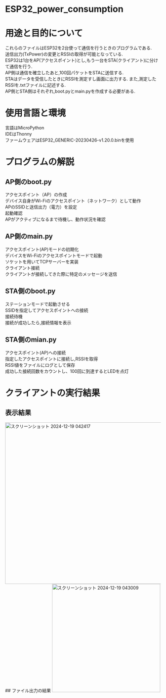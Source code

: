 # ESP32_power_consumption
# 用途と目的について
これらのファイルはESP32を2台使って通信を行うときのプログラムである.  
送信出力(TxPower)の変更とRSSIの取得が可能となっている.  
ESP32は1台をAP(アクセスポイント)とし,もう一台をSTA(クライアント)に分けて通信を行う.  
AP側は通信を確立したあと,100回パケットをSTAに送信する.  
STAはデータを受信したときにRSSIを測定すし画面に出力する. また,測定したRSSIを.txtファイルに記述する.  
AP側とSTA側はそれぞれ,boot.pyとmain.pyを作成する必要がある.  
# 使用言語と環境
言語はMicroPython  
IDEはThonny  
ファームウェアはESP32_GENERIC-20230426-v1.20.0.binを使用  
# プログラムの解説

## AP側のboot.py  
アクセスポイント（AP）の作成  
デバイス自身がWi-Fiのアクセスポイント（ネットワーク）として動作  
APのSSIDと送信出力（電力）を設定  
起動確認  
APがアクティブになるまで待機し、動作状況を確認  

## AP側のmain.py  
アクセスポイント(AP)モードの初期化  
デバイスをWi-Fiのアクセスポイントモードで起動  
ソケットを用いてTCPサーバーを実装  
クライアント接続  
クライアントが接続してきた際に特定のメッセージを送信  

## STA側のboot.py  
ステーションモードで起動させる  
SSIDを指定してアクセスポイントへの接続  
接続待機  
接続が成功したら,接続情報を表示  

## STA側のmian.py  
アクセスポイント(AP)への接続  
指定したアクセスポイントに接続し,RSSIを取得  
RSSI値をファイルにログとして保存  
成功した接続回数をカウントし、100回に到達するとLEDを点灯  

# クライアントの実行結果   
## 表示結果  
<img width="522" alt="スクリーンショット 2024-12-19 042417" src="https://github.com/user-attachments/assets/29e3ceab-f9f9-41da-8100-77b22dfc96b7" />  
##  ファイル出力の結果  
<img width="350" alt="スクリーンショット 2024-12-19 043009" src="https://github.com/user-attachments/assets/35b5a421-f215-4aab-9895-73e9492fe4c0" />  




